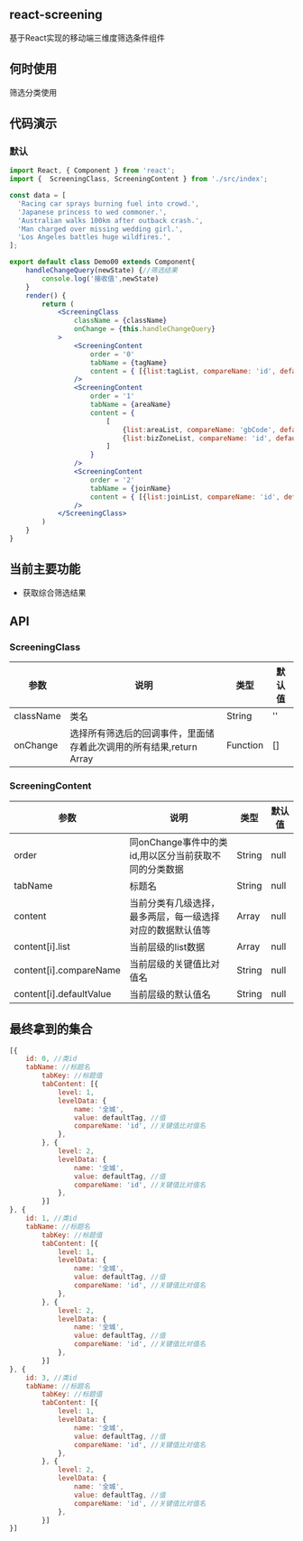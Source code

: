 ## react-screening
  基于React实现的移动端三维度筛选条件组件

## 何时使用
筛选分类使用

## 代码演示

### 默认                        
```jsx
import React, { Component } from 'react';
import {  ScreeningClass, ScreeningContent } from './src/index';

const data = [
  'Racing car sprays burning fuel into crowd.',
  'Japanese princess to wed commoner.',
  'Australian walks 100km after outback crash.',
  'Man charged over missing wedding girl.',
  'Los Angeles battles huge wildfires.',
];

export default class Demo00 extends Component{
    handleChangeQuery(newState) {//筛选结果
        console.log('接收值',newState)
    }
    render() {
        return (
            <ScreeningClass 
                className = {className}
                onChange = {this.handleChangeQuery}
            >
                <ScreeningContent
                    order = '0'
                    tabName = {tagName}
                    content = { [{list:tagList, compareName: 'id', defaultValue:tag}] }
                />
                <ScreeningContent
                    order = '1'
                    tabName = {areaName}
                    content = {
                        [
                            {list:areaList, compareName: 'gbCode', defaultValue:defaultAreaCode},
                            {list:bizZoneList, compareName: 'id', defaultValue:mchtZoneid, nearValue:distance}
                        ]
                    } 
                />
                <ScreeningContent
                    order = '2'
                    tabName = {joinName}
                    content = { [{list:joinList, compareName: 'id', defaultValue:join}] }
                />                
            </ScreeningClass>
        )
    }
}
```

## 当前主要功能
- 获取综合筛选结果

## API
### ScreeningClass

| 参数 | 说明 | 类型 | 默认值 |
|---|---|---|---|
|className | 类名 | String | '' |
|onChange | 选择所有筛选后的回调事件，里面储存着此次调用的所有结果,return Array | Function | [] |

### ScreeningContent

| 参数 | 说明 | 类型 | 默认值 |
|---|---|---|---|
|order | 同onChange事件中的类id,用以区分当前获取不同的分类数据 | String | null |
|tabName | 标题名 | String | null |
|content | 当前分类有几级选择，最多两层，每一级选择对应的数据默认值等 | Array | null |
|content[i].list | 当前层级的list数据 | Array | null |
|content[i].compareName | 当前层级的关键值比对值名 | String | null |
|content[i].defaultValue | 当前层级的默认值名 | String | null |

## 最终拿到的集合
```js
[{
    id: 0, //类id
    tabName: //标题名
        tabKey: //标题值
        tabContent: [{
            level: 1,
            levelData: {
                name: '全城',
                value: defaultTag, //值
                compareName: 'id', //关键值比对值名
            },
        }, {
            level: 2,
            levelData: {
                name: '全城',
                value: defaultTag, //值
                compareName: 'id', //关键值比对值名
            },
        }]
}, {
    id: 1, //类id
    tabName: //标题名
        tabKey: //标题值
        tabContent: [{
            level: 1,
            levelData: {
                name: '全城',
                value: defaultTag, //值
                compareName: 'id', //关键值比对值名
            },
        }, {
            level: 2,
            levelData: {
                name: '全城',
                value: defaultTag, //值
                compareName: 'id', //关键值比对值名
            },
        }]
}, {
    id: 3, //类id
    tabName: //标题名
        tabKey: //标题值
        tabContent: [{
            level: 1,
            levelData: {
                name: '全城',
                value: defaultTag, //值
                compareName: 'id', //关键值比对值名
            },
        }, {
            level: 2,
            levelData: {
                name: '全城',
                value: defaultTag, //值
                compareName: 'id', //关键值比对值名
            },
        }]
}]
```

